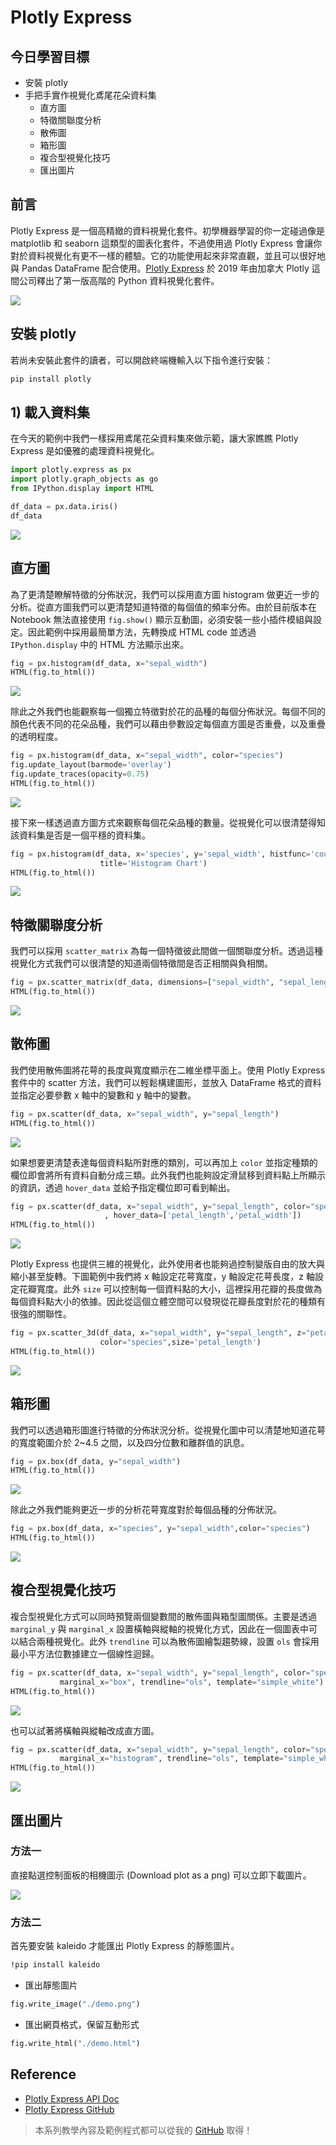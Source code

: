 # Plotly Express
## 今日學習目標
- 安裝 plotly
- 手把手實作視覺化鳶尾花朵資料集
    - 直方圖
    - 特徵關聯度分析
    - 散佈圖
    - 箱形圖
    - 複合型視覺化技巧
    - 匯出圖片

## 前言
Plotly Express 是一個高精緻的資料視覺化套件。初學機器學習的你一定碰過像是 matplotlib 和 seaborn 這類型的圖表化套件，不過使用過 Plotly Express 會讓你對於資料視覺化有更不一樣的體驗。它的功能使用起來非常直觀，並且可以很好地與 Pandas DataFrame 配合使用。[Plotly Express](https://plotly.com/python/plotly-express/) 於 2019 年由加拿大 Plotly 這間公司釋出了第一版高階的 Python 資料視覺化套件。

![](./image/img22-1.png)

## 安裝 plotly
若尚未安裝此套件的讀者，可以開啟終端機輸入以下指令進行安裝：

```py
pip install plotly
```

## 1) 載入資料集
在今天的範例中我們一樣採用鳶尾花朵資料集來做示範，讓大家瞧瞧 Plotly Express 是如優雅的處理資料視覺化。

```py
import plotly.express as px
import plotly.graph_objects as go
from IPython.display import HTML

df_data = px.data.iris()
df_data
```

![](./image/img22-2.png)

## 直方圖
為了更清楚瞭解特徵的分佈狀況，我們可以採用直方圖 histogram 做更近一步的分析。從直方圖我們可以更清楚知道特徵的每個值的頻率分佈。由於目前版本在 Notebook 無法直接使用 `fig.show()` 顯示互動圖，必須安裝一些小插件模組與設定。因此範例中採用最簡單方法，先轉換成 HTML code 並透過 `IPython.display` 中的 HTML 方法顯示出來。

```py
fig = px.histogram(df_data, x="sepal_width")
HTML(fig.to_html())
```

![](./image/img22-3.png)

除此之外我們也能觀察每一個獨立特徵對於花的品種的每個分佈狀況。每個不同的顏色代表不同的花朵品種，我們可以藉由參數設定每個直方圖是否重疊，以及重疊的透明程度。

```py
fig = px.histogram(df_data, x="sepal_width", color="species")
fig.update_layout(barmode='overlay')
fig.update_traces(opacity=0.75)
HTML(fig.to_html())
```
![](https://i.imgur.com/b0n0qOF.gif)

接下來一樣透過直方圖方式來觀察每個花朵品種的數量。從視覺化可以很清楚得知該資料集是否是一個平穩的資料集。

```py
fig = px.histogram(df_data, x='species', y='sepal_width', histfunc='count', height=300,
                    title='Histogram Chart')
HTML(fig.to_html())
```

![](./image/img22-5.png)

## 特徵關聯度分析
我們可以採用 `scatter_matrix` 為每一個特徵彼此間做一個關聯度分析。透過這種視覺化方式我們可以很清楚的知道兩個特徵間是否正相關與負相關。

```py
fig = px.scatter_matrix(df_data, dimensions=["sepal_width", "sepal_length", "petal_width", "petal_length"], color="species")
HTML(fig.to_html())
```

![](https://i.imgur.com/OVYrqlo.gif)

## 散佈圖
我們使用散佈圖將花萼的長度與寬度顯示在二維坐標平面上。使用 Plotly Express 套件中的 scatter 方法，我們可以輕鬆構建圖形，並放入 DataFrame 格式的資料並指定必要參數 x 軸中的變數和 y 軸中的變數。

```py
fig = px.scatter(df_data, x="sepal_width", y="sepal_length")
HTML(fig.to_html())
```

![](./image/img22-7.png)

如果想要更清楚表達每個資料點所對應的類別，可以再加上 `color` 並指定種類的欄位即會將所有資料自動分成三類。此外我們也能夠設定滑鼠移到資料點上所顯示的資訊，透過 `hover_data` 並給予指定欄位即可看到輸出。

```py
fig = px.scatter(df_data, x="sepal_width", y="sepal_length", color="species"
                     , hover_data=['petal_length','petal_width'])
HTML(fig.to_html())
```

![](https://i.imgur.com/ZpSvShY.gif)

Plotly Express 也提供三維的視覺化，此外使用者也能夠過控制變版自由的放大與縮小甚至旋轉。下圖範例中我們將 x 軸設定花萼寬度，y 軸設定花萼長度，z 軸設定花瓣寬度。此外 `size` 可以控制每一個資料點的大小，這裡採用花瓣的長度做為每個資料點大小的依據。因此從這個立體空間可以發現從花瓣長度對於花的種類有很強的關聯性。

```py
fig = px.scatter_3d(df_data, x="sepal_width", y="sepal_length", z="petal_width", 
                    color="species",size='petal_length')
HTML(fig.to_html())
```

![](https://i.imgur.com/qBlYsR7.gif)

## 箱形圖
我們可以透過箱形圖進行特徵的分佈狀況分析。從視覺化圖中可以清楚地知道花萼的寬度範圍介於 2~4.5 之間，以及四分位數和離群值的訊息。

```py
fig = px.box(df_data, y="sepal_width")
HTML(fig.to_html())
```

![](./image/img22-10.png)

除此之外我們能夠更近一步的分析花萼寬度對於每個品種的分佈狀況。

```py
fig = px.box(df_data, x="species", y="sepal_width",color="species")
HTML(fig.to_html())
```

![](./image/img22-11.png)

## 複合型視覺化技巧
複合型視覺化方式可以同時預覽兩個變數間的散佈圖與箱型圖關係。主要是透過 `marginal_y` 與 `marginal_x` 設置橫軸與縱軸的視覺化方式，因此在一個圖表中可以結合兩種視覺化。此外 `trendline` 可以為散佈圖繪製趨勢線，設置 `ols` 會採用最小平方法位數據建立一個線性迴歸。

```py
fig = px.scatter(df_data, x="sepal_width", y="sepal_length", color="species", marginal_y="box",
           marginal_x="box", trendline="ols", template="simple_white")
HTML(fig.to_html())
```

![](./image/img22-12.png)

也可以試著將橫軸與縱軸改成直方圖。

```py
fig = px.scatter(df_data, x="sepal_width", y="sepal_length", color="species", marginal_y="histogram",
           marginal_x="histogram", trendline="ols", template="simple_white")
HTML(fig.to_html())
```

![](./image/img22-13.png)

## 匯出圖片
### 方法一
直接點選控制面板的相機圖示 (Download plot as a png) 可以立即下載圖片。

![](./image/img22-14.png)

### 方法二
首先要安裝 kaleido 才能匯出 Plotly Express 的靜態圖片。

```bash
!pip install kaleido
```

- 匯出靜態圖片
```py
fig.write_image("./demo.png")
```

- 匯出網頁格式，保留互動形式
```py
fig.write_html("./demo.html")
```

## Reference
- [Plotly Express API Doc](https://plotly.com/python/plotly-express/)
- [Plotly Express GitHub](https://github.com/plotly/plotly_express)

> 本系列教學內容及範例程式都可以從我的 [GitHub](https://github.com/andy6804tw/2021-13th-ironman) 取得！